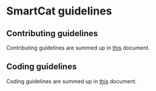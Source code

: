 # SmartCat guidelines

## Contributing guidelines
Contributing guidelines are summed up in [this](CONTRIBUTING.md) document.

## Coding guidelines
Coding guidelines are summed up in [this](coding-guidelines/README.md) document.
